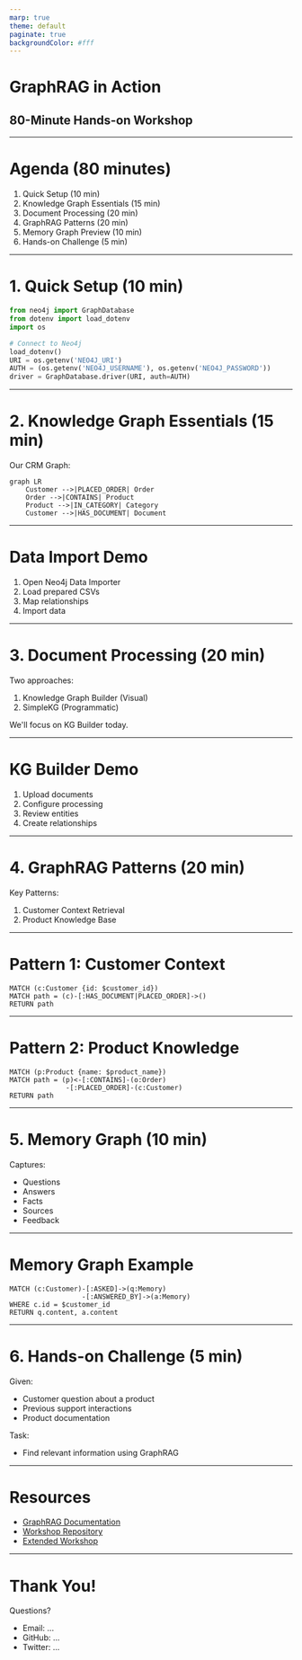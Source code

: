 ```yaml
---
marp: true
theme: default
paginate: true
backgroundColor: #fff
---
```


# GraphRAG in Action
## 80-Minute Hands-on Workshop

---

# Agenda (80 minutes)

1. Quick Setup (10 min)
2. Knowledge Graph Essentials (15 min)
3. Document Processing (20 min)
4. GraphRAG Patterns (20 min)
5. Memory Graph Preview (10 min)
6. Hands-on Challenge (5 min)

---

# 1. Quick Setup (10 min)

```python
from neo4j import GraphDatabase
from dotenv import load_dotenv
import os

# Connect to Neo4j
load_dotenv()
URI = os.getenv('NEO4J_URI')
AUTH = (os.getenv('NEO4J_USERNAME'), os.getenv('NEO4J_PASSWORD'))
driver = GraphDatabase.driver(URI, auth=AUTH)
```

---

# 2. Knowledge Graph Essentials (15 min)

Our CRM Graph:
```mermaid
graph LR
    Customer -->|PLACED_ORDER| Order
    Order -->|CONTAINS| Product
    Product -->|IN_CATEGORY| Category
    Customer -->|HAS_DOCUMENT| Document
```

---

# Data Import Demo

1. Open Neo4j Data Importer
2. Load prepared CSVs
3. Map relationships
4. Import data

---

# 3. Document Processing (20 min)

Two approaches:
1. Knowledge Graph Builder (Visual)
2. SimpleKG (Programmatic)

We'll focus on KG Builder today.

---

# KG Builder Demo

1. Upload documents
2. Configure processing
3. Review entities
4. Create relationships

---

# 4. GraphRAG Patterns (20 min)

Key Patterns:
1. Customer Context Retrieval
2. Product Knowledge Base

---

# Pattern 1: Customer Context

```cypher
MATCH (c:Customer {id: $customer_id})
MATCH path = (c)-[:HAS_DOCUMENT|PLACED_ORDER]->()
RETURN path
```

---

# Pattern 2: Product Knowledge

```cypher
MATCH (p:Product {name: $product_name})
MATCH path = (p)<-[:CONTAINS]-(o:Order)
              -[:PLACED_ORDER]-(c:Customer)
RETURN path
```

---

# 5. Memory Graph (10 min)

Captures:
- Questions
- Answers
- Facts
- Sources
- Feedback

---

# Memory Graph Example

```cypher
MATCH (c:Customer)-[:ASKED]->(q:Memory)
                  -[:ANSWERED_BY]->(a:Memory)
WHERE c.id = $customer_id
RETURN q.content, a.content
```

---

# 6. Hands-on Challenge (5 min)

Given:
- Customer question about a product
- Previous support interactions
- Product documentation

Task:
- Find relevant information using GraphRAG

---

# Resources

- [GraphRAG Documentation](https://graphrag.com)
- [Workshop Repository](https://github.com/...)
- [Extended Workshop](https://github.com/...)

---

# Thank You!

Questions?
- Email: ...
- GitHub: ...
- Twitter: ...
